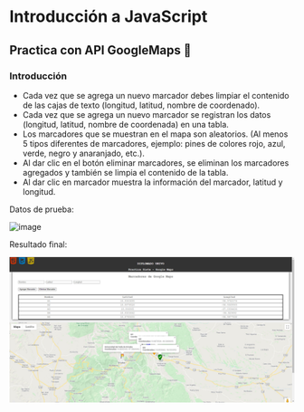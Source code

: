 # Introducción a JavaScript
## Practica con **API GoogleMaps** :robot:

### Introducción
- Cada vez que se agrega un nuevo marcador debes limpiar el contenido de las cajas de texto (longitud, latitud, nombre de coordenado).
- Cada vez que se agrega un nuevo marcador se registran los datos (longitud, latitud, nombre de coordenada) en una tabla.
- Los marcadores que se muestran en el mapa son aleatorios. (Al menos 5 tipos diferentes de marcadores, ejemplo: pines de colores rojo, azul, verde, negro y anaranjado, etc.).
- Al dar clic en el botón eliminar marcadores, se eliminan los marcadores agregados y también se limpia el contenido de la tabla.
- Al dar clic en marcador muestra la información del marcador, latitud y longitud.

Datos de prueba:

![image](https://user-images.githubusercontent.com/8675738/113442469-57682380-93ad-11eb-8911-82006f8dc35e.png)

Resultado final:

![Preview](/images/MarksGoogleMaps.jpg)
